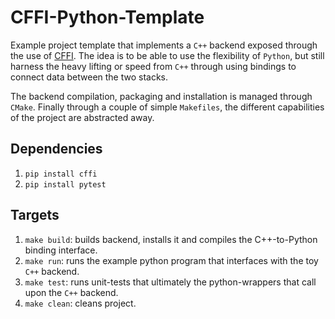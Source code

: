 # CFFI-Python-Template
Example project template that implements a `C++` backend exposed through the use of [CFFI](https://cffi.readthedocs.io/en/latest/). 
The idea is to be able to use the flexibility of `Python`, but still harness the heavy
lifting or speed from `C++` through using bindings to connect data between the two stacks.

The backend compilation, packaging and installation is managed through `CMake`. Finally
through a couple of simple `Makefiles`, the different capabilities of the project are
abstracted away.

## Dependencies
1. `pip install cffi`
2. `pip install pytest`

## Targets
1. `make build`: builds backend, installs it and compiles the C++-to-Python binding interface.
2. `make run`: runs the example python program that interfaces with the toy `C++` backend.
3. `make test`: runs unit-tests that ultimately the python-wrappers that call upon the `C++` backend.
4. `make clean`: cleans project.
